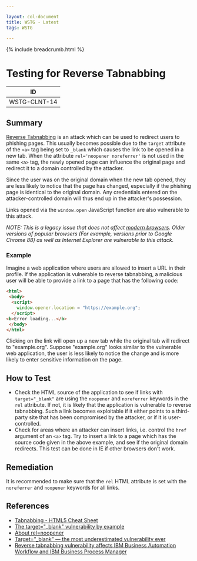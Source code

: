 ```yaml
---

layout: col-document
title: WSTG - Latest
tags: WSTG

---
```


{% include breadcrumb.html %}
# Testing for Reverse Tabnabbing

|ID          |
|------------|
|WSTG-CLNT-14|

## Summary

[Reverse Tabnabbing](https://owasp.org/www-community/attacks/Reverse_Tabnabbing) is an attack which can be used to redirect users to phishing pages. This usually becomes possible due to the `target` attribute of the `<a>` tag being set to `_blank` which causes the link to be opened in a new tab. When the attribute `rel='noopener noreferrer'` is not used in the same `<a>` tag, the newly opened page can influence the original page and redirect it to a domain controlled by the attacker.

Since the user was on the original domain when the new tab opened, they are less likely to notice that the page has changed, especially if the phishing page is identical to the original domain. Any credentials entered on the attacker-controlled domain will thus end up in the attacker's possession.

Links opened via the `window.open` JavaScript function are also vulnerable to this attack.

_NOTE: This is a legacy issue that does not affect [modern browsers](https://caniuse.com/mdn-html_elements_a_implicit_noopener). Older versions of popular browsers (For example, versions prior to Google Chrome 88) as well as Internet Explorer are vulnerable to this attack._

### Example

Imagine a web application where users are allowed to insert a URL in their profile. If the application is vulnerable to reverse tabnabbing, a malicious user will be able to provide a link to a page that has the following code:

```html
<html>
 <body>
  <script>
    window.opener.location = "https://example.org";
  </script>
<b>Error loading...</b>
 </body>
</html>
```

Clicking on the link will open up a new tab while the original tab will redirect to "example.org". Suppose "example.org" looks similar to the vulnerable web application, the user is less likely to notice the change and is more likely to enter sensitive information on the page.

## How to Test

- Check the HTML source of the application to see if links with `target="_blank"` are using the `noopener` and `noreferrer` keywords in the `rel` attribute. If not, it is likely that the application is vulnerable to reverse tabnabbing. Such a link becomes exploitable if it either points to a third-party site that has been compromised by the attacker, or if it is user-controlled.
- Check for areas where an attacker can insert links, i.e. control the `href` argument of an `<a>` tag. Try to insert a link to a page which has the source code given in the above example, and see if the original domain redirects. This test can be done in IE if other browsers don't work.

## Remediation

It is recommended to make sure that the `rel` HTML attribute is set with the `noreferrer` and `noopener` keywords for all links.

## References

- [Tabnabbing - HTML5 Cheat Sheet](https://cheatsheetseries.owasp.org/cheatsheets/HTML5_Security_Cheat_Sheet.html#tabnabbing)
- [The target="_blank" vulnerability by example](https://dev.to/ben/the-targetblank-vulnerability-by-example)
- [About rel=noopener](https://mathiasbynens.github.io/rel-noopener/)
- [Target=”_blank” — the most underestimated vulnerability ever](https://medium.com/@jitbit/target-blank-the-most-underestimated-vulnerability-ever-96e328301f4c)
- [Reverse tabnabbing vulnerability affects IBM Business Automation Workflow and IBM Business Process Manager](https://www.ibm.com/support/pages/security-bulletin-reverse-tabnabbing-vulnerability-affects-ibm-business-automation-workflow-and-ibm-business-process-manager-bpm-cve-2020-4490-0)
